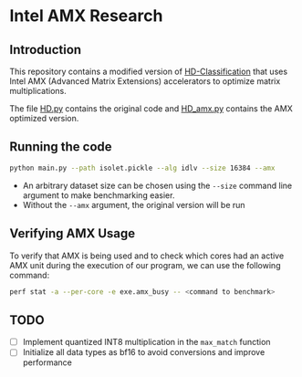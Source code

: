 # Intel AMX Research

## Introduction

This repository contains a modified version of [HD-Classification](https://github.com/UCSD-SEELab/HD-Classification/tree/master/CPU) that uses Intel AMX (Advanced Matrix Extensions) accelerators to optimize matrix multiplications.

The file [HD.py](https://github.com/RamtinTJB/Intel-AMX-Research/blob/main/HD-Classification/CPU/HD.py) contains the original code and [HD_amx.py](https://github.com/RamtinTJB/Intel-AMX-Research/blob/main/HD-Classification/CPU/HD_amx.py) contains the AMX optimized version.

## Running the code
```sh
python main.py --path isolet.pickle --alg idlv --size 16384 --amx
```

- An arbitrary dataset size can be chosen using the `--size` command line argument to make benchmarking easier.
- Without the `--amx` argument, the original version will be run

## Verifying AMX Usage
To verify that AMX is being used and to check which cores had an active AMX unit during the execution of our program, we can use the following command:
```sh
perf stat -a --per-core -e exe.amx_busy -- <command to benchmark>
```

## TODO

- [ ] Implement quantized INT8 multiplication in the `max_match` function
- [ ] Initialize all data types as bf16 to avoid conversions and improve performance
